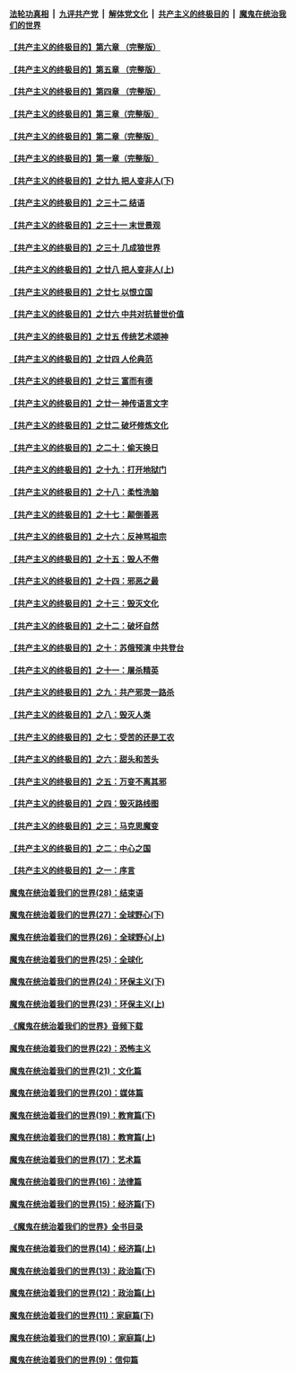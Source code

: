 ####  [法轮功真相](../../../../basic/blob/master/README.md?t=04190201) &nbsp;|&nbsp; [九评共产党](../../../../9ping.md/blob/master/README.md?t=04190201) &nbsp;|&nbsp; [解体党文化](../../../../jtdwh.md/blob/master/README.md?t=04190201)  &nbsp;|&nbsp; [共产主义的终极目的](../../../../gczydzjmd.md/blob/master/README.md?t=04190201) &nbsp;|&nbsp; [魔鬼在统治我们的世界](../../../../mgztzwmdsj.md/blob/master/README.md?t=04190201) 

#### [【共产主义的终极目的】第六章 （完整版）](../pages/nsc422/n11428913.md?t=04190201) 

#### [【共产主义的终极目的】第五章 （完整版）](../pages/nsc422/n11428912.md?t=04190201) 

#### [【共产主义的终极目的】第四章 （完整版）](../pages/nsc422/n11428907.md?t=04190201) 

#### [【共产主义的终极目的】第三章（完整版）](../pages/nsc422/n11428848.md?t=04190201) 

#### [【共产主义的终极目的】第二章（完整版）](../pages/nsc422/n11428831.md?t=04190201) 

#### [【共产主义的终极目的】第一章（完整版）](../pages/nsc422/n11417651.md?t=04190201) 

#### [【共产主义的终极目的】之廿九 把人变非人(下)](../pages/nsc422/n11344140.md?t=04190201) 

#### [【共产主义的终极目的】之三十二 结语](../pages/nsc422/n11360535.md?t=04190201) 

#### [【共产主义的终极目的】之三十一 末世景观](../pages/nsc422/n11351129.md?t=04190201) 

#### [【共产主义的终极目的】之三十 几成狼世界](../pages/nsc422/n11348280.md?t=04190201) 

#### [【共产主义的终极目的】之廿八 把人变非人(上)](../pages/nsc422/n11340492.md?t=04190201) 

#### [【共产主义的终极目的】之廿七 以恨立国](../pages/nsc422/n11336944.md?t=04190201) 

#### [【共产主义的终极目的】之廿六 中共对抗普世价值](../pages/nsc422/n11324785.md?t=04190201) 

#### [【共产主义的终极目的】之廿五 传统艺术颂神](../pages/nsc422/n11296396.md?t=04190201) 

#### [【共产主义的终极目的】之廿四 人伦典范](../pages/nsc422/n11296397.md?t=04190201) 

#### [【共产主义的终极目的】之廿三 富而有德](../pages/nsc422/n11283598.md?t=04190201) 

#### [【共产主义的终极目的】之廿一 神传语言文字](../pages/nsc422/n11263265.md?t=04190201) 

#### [【共产主义的终极目的】之廿二 破坏修炼文化](../pages/nsc422/n11245728.md?t=04190201) 

#### [【共产主义的终极目的】之二十：偷天换日](../pages/nsc422/n11238846.md?t=04190201) 

#### [【共产主义的终极目的】之十九：打开地狱门](../pages/nsc422/n11206376.md?t=04190201) 

#### [【共产主义的终极目的】之十八：柔性洗脑](../pages/nsc422/n11199994.md?t=04190201) 

#### [【共产主义的终极目的】之十七：颠倒善恶](../pages/nsc422/n11179782.md?t=04190201) 

#### [【共产主义的终极目的】之十六：反神骂祖宗](../pages/nsc422/n11166798.md?t=04190201) 

#### [【共产主义的终极目的】之十五：毁人不倦](../pages/nsc422/n11166792.md?t=04190201) 

#### [【共产主义的终极目的】之十四：邪恶之最](../pages/nsc422/n11150249.md?t=04190201) 

#### [【共产主义的终极目的】之十三：毁灭文化](../pages/nsc422/n11135227.md?t=04190201) 

#### [【共产主义的终极目的】之十二：破坏自然](../pages/nsc422/n11135214.md?t=04190201) 

#### [【共产主义的终极目的】之十：苏俄预演 中共登台](../pages/nsc422/n11118424.md?t=04190201) 

#### [【共产主义的终极目的】之十一：屠杀精英](../pages/nsc422/n11118442.md?t=04190201) 

#### [【共产主义的终极目的】之九：共产邪灵一路杀](../pages/nsc422/n11114139.md?t=04190201) 

#### [【共产主义的终极目的】之八：毁灭人类](../pages/nsc422/n11108503.md?t=04190201) 

#### [【共产主义的终极目的】之七：受苦的还是工农](../pages/nsc422/n11101809.md?t=04190201) 

#### [【共产主义的终极目的】之六：甜头和苦头](../pages/nsc422/n11096971.md?t=04190201) 

#### [【共产主义的终极目的】之五：万变不离其邪](../pages/nsc422/n11091285.md?t=04190201) 

#### [【共产主义的终极目的】之四：毁灭路线图](../pages/nsc422/n11086284.md?t=04190201) 

#### [【共产主义的终极目的】之三：马克思魔变](../pages/nsc422/n11061941.md?t=04190201) 

#### [【共产主义的终极目的】之二：中心之国](../pages/nsc422/n11047728.md?t=04190201) 

#### [【共产主义的终极目的】之一：序言](../pages/nsc422/n11086077.md?t=04190201) 

#### [魔鬼在统治着我们的世界(28)：结束语](../pages/nsc422/n10936246.md?t=04190201) 

#### [魔鬼在统治着我们的世界(27)：全球野心(下)](../pages/nsc422/n10928319.md?t=04190201) 

#### [魔鬼在统治着我们的世界(26)：全球野心(上)](../pages/nsc422/n10900318.md?t=04190201) 

#### [魔鬼在统治着我们的世界(25)：全球化](../pages/nsc422/n10788205.md?t=04190201) 

#### [魔鬼在统治着我们的世界(24)：环保主义(下)](../pages/nsc422/n10695307.md?t=04190201) 

#### [魔鬼在统治着我们的世界(23)：环保主义(上)](../pages/nsc422/n10688613.md?t=04190201) 

#### [《魔鬼在统治着我们的世界》音频下载](../pages/nsc422/n10635553.md?t=04190201) 

#### [魔鬼在统治着我们的世界(22)：恐怖主义](../pages/nsc422/n10614727.md?t=04190201) 

#### [魔鬼在统治着我们的世界(21)：文化篇](../pages/nsc422/n10597706.md?t=04190201) 

#### [魔鬼在统治着我们的世界(20)：媒体篇](../pages/nsc422/n10586579.md?t=04190201) 

#### [魔鬼在统治着我们的世界(19)：教育篇(下)](../pages/nsc422/n10564808.md?t=04190201) 

#### [魔鬼在统治着我们的世界(18)：教育篇(上)](../pages/nsc422/n10526970.md?t=04190201) 

#### [魔鬼在统治着我们的世界(17)：艺术篇](../pages/nsc422/n10499093.md?t=04190201) 

#### [魔鬼在统治着我们的世界(16)：法律篇](../pages/nsc422/n10485969.md?t=04190201) 

#### [魔鬼在统治着我们的世界(15)：经济篇(下)](../pages/nsc422/n10469975.md?t=04190201) 

#### [《魔鬼在统治着我们的世界》全书目录](../pages/nsc422/n10464261.md?t=04190201) 

#### [魔鬼在统治着我们的世界(14)：经济篇(上)](../pages/nsc422/n10457370.md?t=04190201) 

#### [魔鬼在统治着我们的世界(13)：政治篇(下)](../pages/nsc422/n10448270.md?t=04190201) 

#### [魔鬼在统治着我们的世界(12)：政治篇(上)](../pages/nsc422/n10444576.md?t=04190201) 

#### [魔鬼在统治着我们的世界(11)：家庭篇(下)](../pages/nsc422/n10440961.md?t=04190201) 

#### [魔鬼在统治着我们的世界(10)：家庭篇(上)](../pages/nsc422/n10435448.md?t=04190201) 

#### [魔鬼在统治着我们的世界(9)：信仰篇](../pages/nsc422/n10432159.md?t=04190201) 


